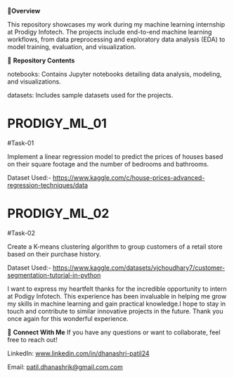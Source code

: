 📝**Overview**

This repository showcases my work during my machine learning internship at Prodigy Infotech. The projects include end-to-end machine learning workflows, from data preprocessing and exploratory data analysis (EDA) to model training, evaluation, and visualization.


**📂** **Repository Contents**

notebooks: Contains Jupyter notebooks detailing data analysis, modeling, and visualizations.


datasets: Includes sample datasets used for the projects.



# PRODIGY_ML_01

#Task-01

Implement a linear regression model to predict the prices of houses based on their square footage and the number of bedrooms and bathrooms.

Dataset Used:-  https://www.kaggle.com/c/house-prices-advanced-regression-techniques/data


# PRODIGY_ML_02

#Task-02

Create a K-means clustering algorithm to group customers of a retail store based on their purchase history.

Dataset Used:- https://www.kaggle.com/datasets/vjchoudhary7/customer-segmentation-tutorial-in-python



I want to express my heartfelt thanks for the incredible opportunity to intern at Podigy Infotech. This experience has been invaluable in helping me grow my skills in machine learning and gain practical knowledge.I hope to stay in touch and contribute to similar innovative projects in the future. Thank you once again for this wonderful experience.







🤝 **Connect With Me**
If you have any questions or want to collaborate, feel free to reach out!

LinkedIn: www.linkedin.com/in/dhanashri-patil24


Email: patil.dhanashrik@gmail.com.com




